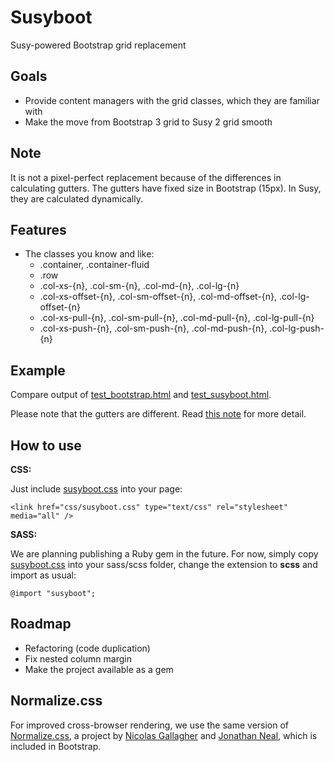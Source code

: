 # Susyboot
Susy-powered Bootstrap grid replacement

Goals
---
- Provide content managers with the grid classes, which they are familiar with
- Make the move from Bootstrap 3 grid to Susy 2 grid smooth

Note
---
It is not a pixel-perfect replacement because of the differences in calculating gutters.
The gutters have fixed size in Bootstrap (15px). In Susy, they are calculated dynamically.

Features
---

- The classes you know and like: 
  - .container, .container-fluid
  - .row 
  - .col-xs-{n}, .col-sm-{n}, .col-md-{n}, .col-lg-{n}
  - .col-xs-offset-{n}, .col-sm-offset-{n}, .col-md-offset-{n}, .col-lg-offset-{n}
  - .col-xs-pull-{n}, .col-sm-pull-{n}, .col-md-pull-{n}, .col-lg-pull-{n}
  - .col-xs-push-{n}, .col-sm-push-{n}, .col-md-push-{n}, .col-lg-push-{n}

Example
---
Compare output of [test_bootstrap.html](https://github.com/kkomelin/susyboot/blob/master/test_bootstrap.html) and
[test_susyboot.html](https://github.com/kkomelin/susyboot/blob/master/test_susyboot.html).

Please note that the gutters are different. Read [this note](#note) for more detail.

How to use
---

**CSS:**

Just include [susyboot.css](https://github.com/kkomelin/susyboot/blob/master/css/susyboot.css) into your page:
```
<link href="css/susyboot.css" type="text/css" rel="stylesheet" media="all" />
```

**SASS:**

We are planning publishing a Ruby gem in the future.
For now, simply copy [susyboot.css](https://github.com/kkomelin/susyboot/blob/master/css/susyboot.css) into your sass/scss folder,
change the extension to **scss** and import as usual:
```
@import "susyboot";
```

Roadmap
---
- Refactoring (code duplication)
- Fix nested column margin
- Make the project available as a gem

Normalize.css
---
For improved cross-browser rendering,
we use the same version of [Normalize.css](http://necolas.github.io/normalize.css/),
a project by [Nicolas Gallagher](https://twitter.com/necolas)
and [Jonathan Neal](https://twitter.com/jon_neal), which is included in Bootstrap.
